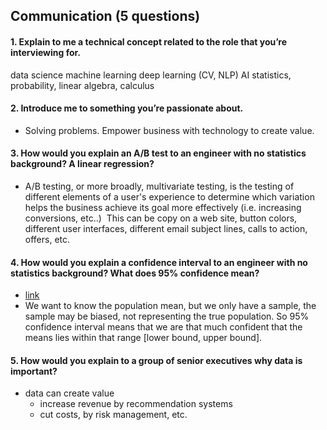 ## Communication (5 questions)


#### 1. Explain to me a technical concept related to the role that you’re interviewing for.
data science
machine learning
deep learning (CV, NLP)
AI
statistics, probability, linear algebra, calculus
#### 2. Introduce me to something you’re passionate about.
- Solving problems. Empower business with technology to create value. 
#### 3. How would you explain an A/B test to an engineer with no statistics background? A linear regression?
  - A/B testing, or more broadly, multivariate testing, is the testing of different elements of a user's experience to determine which variation helps the business achieve its goal more effectively (i.e. increasing conversions, etc..)  This can be copy on a web site, button colors, different user interfaces, different email subject lines, calls to action, offers, etc. 
#### 4. How would you explain a confidence interval to an engineer with no statistics background? What does 95% confidence mean?
  - [link](https://www.quora.com/What-is-a-confidence-interval-in-laymans-terms)
  - We want to know the population mean, but we only have a sample, the sample may be biased, not representing the true population. So 95% confidence interval means that we are that much confident that the means lies within that range [lower bound, upper bound]. 
#### 5. How would you explain to a group of senior executives why data is important?
- data can create value
  - increase revenue by recommendation systems
  - cut costs, by risk management, etc. 
